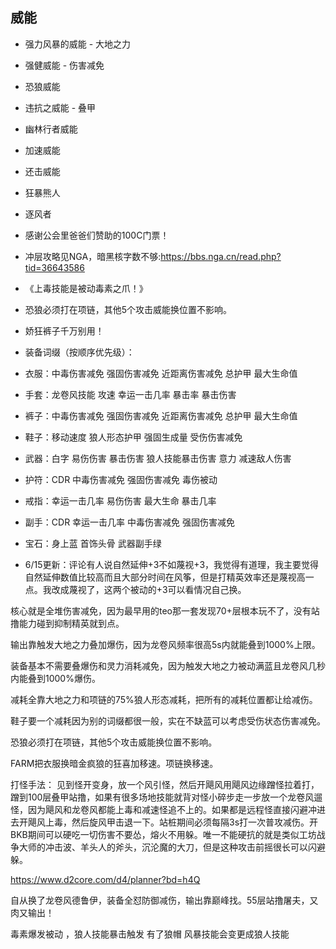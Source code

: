 


## 威能

- 强力风暴的威能 - 大地之力
- 强健威能 - 伤害减免
- 恐狼威能
- 违抗之威能 - 叠甲
- 幽林行者威能
- 加速威能
- 还击威能
- 狂暴熊人
- 逐风者

- 感谢公会里爸爸们赞助的100C门票！
- 冲层攻略见NGA，暗黑核字数不够:https://bbs.nga.cn/read.php?tid=36643586
- 《上毒技能是被动毒素之爪！》
- 恐狼必须打在项链，其他5个攻击威能换位置不影响。
- 娇狂裤子千万别用！
- 装备词缀（按顺序优先级）：
- 衣服：中毒伤害减免 强固伤害减免 近距离伤害减免 总护甲 最大生命值
- 手套：龙卷风技能 攻速 幸运一击几率 暴击率 暴击伤害
- 裤子：中毒伤害减免 强固伤害减免 近距离伤害减免 总护甲 最大生命值
- 鞋子：移动速度 狼人形态护甲 强固生成量 受伤伤害减免
- 武器：白字 易伤伤害 暴击伤害 狼人技能暴击伤害 意力 减速敌人伤害
- 护符：CDR 中毒伤害减免 强固伤害减免 毒伤被动
- 戒指：幸运一击几率 易伤伤害 最大生命 暴击几率
- 副手：CDR 幸运一击几率 中毒伤害减免 强固伤害减免
- 宝石：身上蓝 首饰头骨 武器副手绿
- 6/15更新：评论有人说自然延伸+3不如蔑视+3，我觉得有道理，我主要觉得自然延伸数值比较高而且大部分时间在风筝，但是打精英效率还是蔑视高一点。我改成蔑视了，这两个被动的+3可以看情况自己换。


核心就是全堆伤害减免，因为最早用的teo那一套发现70+层根本玩不了，没有站撸能力碰到抑制精英就到点。

输出靠触发大地之力叠加爆伤，因为龙卷风频率很高5s内就能叠到1000%上限。

装备基本不需要叠爆伤和灵力消耗减免，因为触发大地之力被动满蓝且龙卷风几秒内能叠到1000%爆伤。

减耗全靠大地之力和项链的75%狼人形态减耗，把所有的减耗位置都让给减伤。

鞋子要一个减耗因为别的词缀都很一般，实在不缺蓝可以考虑受伤状态伤害减免。

恐狼必须打在项链，其他5个攻击威能换位置不影响。

FARM把衣服换暗金疯狼的狂喜加移速。项链换移速。


打怪手法：
见到怪开变身，放一个风引怪，然后开飓风用飓风边缘蹭怪拉着打，蹭到100层叠甲站撸，如果有很多场地技能就背对怪小碎步走一步放一个龙卷风遛怪，因为飓风和龙卷风都能上毒和减速怪追不上的。如果都是远程怪直接闪避冲进去开飓风上毒，然后旋风甲击退一下。站桩期间必须每隔3s打一次普攻减伤。开BKB期间可以硬吃一切伤害不要怂，熔火不用躲。唯一不能硬抗的就是类似工坊战争大师的冲击波、羊头人的斧头，沉沦魔的大刀，但是这种攻击前摇很长可以闪避躲。


https://www.d2core.com/d4/planner?bd=h4Q

自从换了龙卷风德鲁伊，装备全怼防御减伤，输出靠巅峰找。55层站撸屠夫，又肉又输出！

毒素爆发被动 ，狼人技能暴击触发 有了狼帽 风暴技能会变更成狼人技能